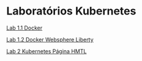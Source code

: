 # Laboratórios Kubernetes

[Lab 1.1 Docker](lab1/DOCKER.md)

[Lab 1.2 Docker Websphere Liberty](lab1/DOCKER-WS.md)

[Lab 2 Kubernetes Página HMTL](lab2/KUBE-HTML.md)
